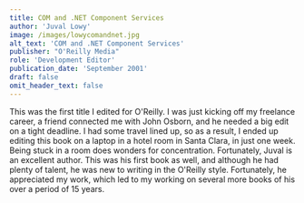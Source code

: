 ```yaml
---
title: COM and .NET Component Services
author: 'Juval Lowy'
image: /images/lowycomandnet.jpg
alt_text: 'COM and .NET Component Services'
publisher: "O'Reilly Media"
role: 'Development Editor'
publication_date: 'September 2001'
draft: false
omit_header_text: false
---
```

This was the first title I edited for O'Reilly. I was just kicking off my freelance career, a friend connected me with John Osborn, and he needed a big edit on a tight deadline. I had some travel lined up, so as a result, I ended up editing this book on a laptop in a hotel room in Santa Clara, in just one week. Being stuck in a room does wonders for concentration. Fortunately, Juval is an excellent author. This was his first book as well, and although he had plenty of talent, he was new to writing in the O'Reilly style. Fortunately, he appreciated my work, which led to my working on several more books of his over a period of 15 years.
